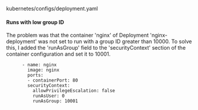 kubernetes/configs/deployment.yaml

#### Runs with low group ID

The problem was that the container 'nginx' of Deployment 'nginx-deployment' was not set to run with a group ID greater than 10000. To solve this, I added the 'runAsGroup' field to the 'securityContext' section of the container configuration and set it to 10001.

```suggestion
      - name: nginx
        image: nginx
        ports:
        - containerPort: 80
        securityContext:
          allowPrivilegeEscalation: false
          runAsUser: 0
          runAsGroup: 10001
```